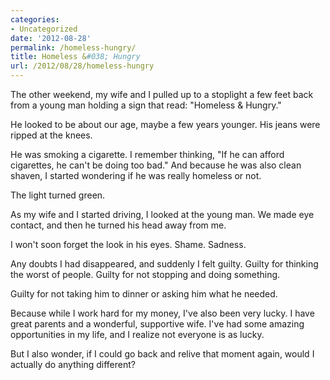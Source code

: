 ```yaml
---
categories:
- Uncategorized
date: '2012-08-28'
permalink: /homeless-hungry/
title: Homeless &#038; Hungry
url: /2012/08/28/homeless-hungry
---
```


The other weekend, my wife and I pulled up to a stoplight a few feet back from a young man holding a sign that read: "Homeless & Hungry."

He looked to be about our age, maybe a few years younger. His jeans were ripped at the knees.

He was smoking a cigarette. I remember thinking, "If he can afford cigarettes, he can't be doing too bad." And because he was also clean shaven, I started wondering if he was really homeless or not.

The light turned green.

As my wife and I started driving, I looked at the young man. We made eye contact, and then he turned his head away from me.

I won't soon forget the look in his eyes. Shame. Sadness.

Any doubts I had disappeared, and suddenly I felt guilty. Guilty for thinking the worst of people. Guilty for not stopping and doing something.

Guilty for not taking him to dinner or asking him what he needed.

Because while I work hard for my money, I've also been very lucky. I have great parents and a wonderful, supportive wife. I've had some amazing opportunities in my life, and I realize not everyone is as lucky.

But I also wonder, if I could go back and relive that moment again, would I actually do anything different?